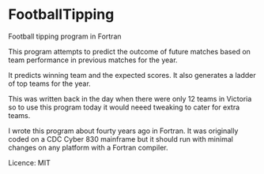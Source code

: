 # FootballTipping
Football tipping program in Fortran

This program attempts to predict the outcome of future matches based on team performance in previous matches for the year.

It predicts winning team and the expected scores. It also generates a ladder of top teams for the year.

This was written back in the day when there were only 12 teams in Victoria so to use this program today it would neeed tweaking to cater for extra teams.

I wrote this program about fourty years ago in Fortran. It was originally coded on a CDC Cyber 830 mainframe but it should run with minimal changes on any platform with a Fortran compiler.

Licence:
MIT

